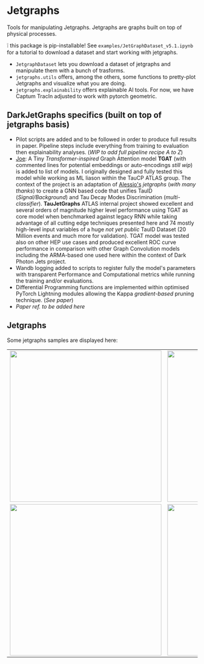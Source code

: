 # Jetgraphs
Tools for manipulating Jetgraphs. Jetgraphs are graphs built on top of physical processes. 

:grey_exclamation: this package is pip-installable! See `examples/JetGraphDataset_v5.1.ipynb` for a tutorial to download a dataset and start working with jetgraphs.

- `JetgraphDataset` lets you download a dataset of jetgraphs and manipulate them with a bunch of trasforms.
- `jetgraphs.utils` offers, among the others, some functions to pretty-plot Jetgraphs and visualize what you are doing.
- `jetgraphs.explainability` offers explainable AI tools. For now, we have Captum TracIn adjusted to work with pytorch geometric.

## DarkJetGraphs specifics (built on top of jetgraphs basis)
- Pilot scripts are added and to be followed in order to produce full results in paper. Pipeline steps include everything from training to evaluation then explainability analyses. (*WIP to add full pipeline recipe A to Z*)
- [Joe](https://github.com/carmigna): A Tiny _Transformer-inspired_ Graph Attention model __TGAT__ (with commented lines for potential embeddings or auto-encodings _still wip_) is added to list of models. I originally designed and fully tested this model while working as ML liason within the TauCP ATLAS group. The context of the project is an adaptation of [Alessio's](https://github.com/alessiodevoto) _jetgraphs_ (_with many thanks_) to create a GNN based code that unifies TauID (_Signal/Background_) and Tau Decay Modes Discrimination (_multi-classifier_). __TauJetGraphs__ ATLAS internal project showed excellent and several orders of magnitude higher level performance using TGAT as core model when benchmarked against legacy RNN while taking advantage of all cutting edge techniques presented here and 74 mostly high-level input variables of a huge _not yet public_ TauID Dataset (20 Million events and much more for validation). TGAT model was tested also on other HEP use cases and produced excellent ROC curve performance in comparison with other Graph Convolution models including the ARMA-based one used here within the context of Dark Photon Jets project.     
- Wandb logging added to scripts to register fully the model's parameters with transparent Performance and Computational metrics while running the training and/or evaluations.
- Differential Programming functions are implemented within optimised PyTorch Lightning modules allowing the Kappa _gradient-based_ pruning technique. (*See paper*)
- _Paper ref. to be added here_ 

## Jetgraphs

Some jetgraphs samples are displayed here:

| | |
|:-------------------------:|:-------------------------:|
|<img width="400" src="https://github.com/alessiodevoto/jetgraphs/blob/main/images/g0.png?raw=true">  |  <img width="400" src="https://github.com/alessiodevoto/jetgraphs/blob/main/images/g1.png?raw=true">|
|<img width="400"  src="https://github.com/alessiodevoto/jetgraphs/blob/main/images/g2.png?raw=true">  |  <img width="400" src="https://github.com/alessiodevoto/jetgraphs/blob/main/images/g4.png?raw=true">|

